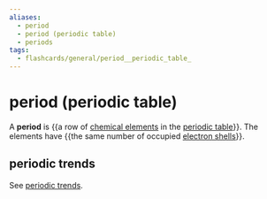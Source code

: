 ```yaml
---
aliases:
  - period
  - period (periodic table)
  - periods
tags:
  - flashcards/general/period__periodic_table_
---
```


# period (periodic table)

A __period__ is {{a row of [chemical elements](chemical%20element.md) in the [periodic table](periodic%20table.md)}}. The elements have {{the same number of occupied [electron shells](electron%20shell.md)}}. <!--SR:!2024-02-20,246,330!2026-01-19,780,330-->

## periodic trends

See [periodic trends](periodic%20trends.md).
